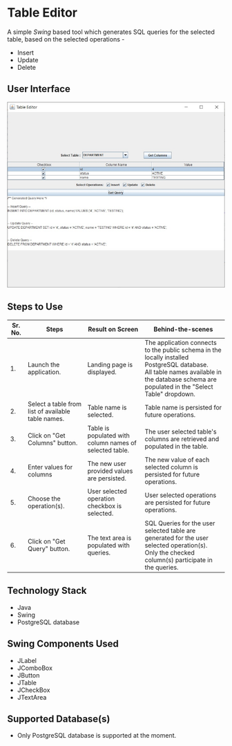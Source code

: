 # **Table Editor**

A simple *Swing* based tool which generates SQL queries for the selected table, based on the selected operations - 
* Insert
* Update
* Delete

## **User Interface**
![Table Editor UI image](Table-Editor.jpg "Table Editor")

## **Steps to Use**
| Sr. No. | Steps | Result on Screen | Behind-the-scenes |
|---------|-------|------------------|-------------------|
|1.|Launch the application.|Landing page is displayed.|The application connects to the public schema in the locally installed PostgreSQL database. <br/>All table names available in the database schema are populated in the "Select Table" dropdown.|
|2.|Select a table from list of available table names.|Table name is selected.|Table name is persisted for future operations.|
|3.|Click on "Get Columns" button.|Table is populated with column names of selected table.|The user selected table's columns are retrieved and populated in the table.|
|4.|Enter values for columns|The new user provided values are persisted.|The new value of each selected column is persisted for future operations.|
|5.|Choose the operation(s).|User selected operation checkbox is selected.|User selected operations are persisted for future operations.|
|6.|Click on "Get Query" button.|The text area is populated with queries.|SQL Queries for the user selected table are generated for the user selected operation(s).<br/>Only the checked column(s) participate in the queries.|

## **Technology Stack**
* Java
* Swing
* PostgreSQL database

## **Swing Components Used**
* JLabel
* JComboBox
* JButton
* JTable
* JCheckBox
* JTextArea

## **Supported Database(s)**
* Only PostgreSQL database is supported at the moment.